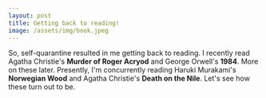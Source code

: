 ```yaml
---
layout: post
title: Getting back to reading!
image: /assets/img/book.jpeg
---
```


So, self-quarantine resulted in me getting back to reading. I recently read Agatha Christie's **Murder of Roger Acryod** and George Orwell's **1984**. More on these later. Presently, I'm concurrently reading Haruki Murakami's **Norwegian Wood** and Agatha Christie's **Death on the Nile**. Let's see how these turn out to be. 
